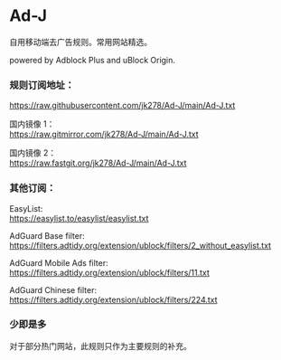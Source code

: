 # Ad-J

自用移动端去广告规则。常用网站精选。

powered by Adblock Plus and uBlock Origin.

### 规则订阅地址：

https://raw.githubusercontent.com/jk278/Ad-J/main/Ad-J.txt

国内镜像 1：<br>
https://raw.gitmirror.com/jk278/Ad-J/main/Ad-J.txt

国内镜像 2：<br>
https://raw.fastgit.org/jk278/Ad-J/main/Ad-J.txt

### 其他订阅：

EasyList: <br>
https://easylist.to/easylist/easylist.txt

AdGuard Base filter: <br>
https://filters.adtidy.org/extension/ublock/filters/2_without_easylist.txt

AdGuard Mobile Ads filter: <br>
https://filters.adtidy.org/extension/ublock/filters/11.txt

AdGuard Chinese filter: <br>
https://filters.adtidy.org/extension/ublock/filters/224.txt

### 少即是多
对于部分热门网站，此规则只作为主要规则的补充。
